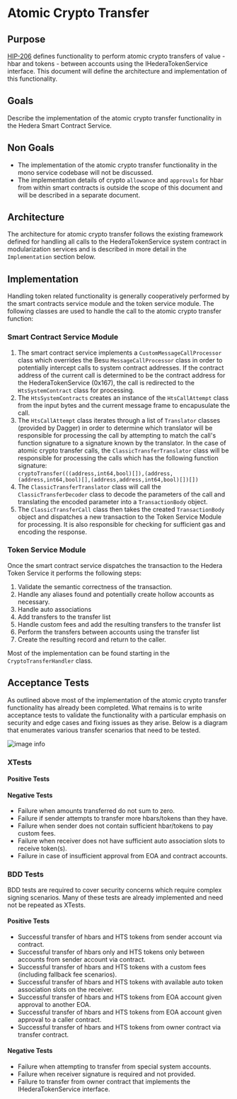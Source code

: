 # Atomic Crypto Transfer

## Purpose

[HIP-206](https://hips.hedera.com/hip/hip-206) defines functionality to perform atomic crypto transfers of value - hbar and tokens - between accounts using the IHederaTokenService interface. This document will define the architecture and implementation of this functionality.

## Goals

Describe the implementation of the atomic crypto transfer functionality in the Hedera Smart Contract Service.  

## Non Goals

- The implementation of the atomic crypto transfer functionality in the mono service codebase will not be discussed.
- The implementation details of crypto `allowance` and `approvals` for hbar from within smart contracts is outside the scope of this document and will be described in a separate document.

## Architecture

The architecture for atomic crypto transfer follows the existing framework defined for handling all calls to the HederaTokenService system contract in modularization services and is described in more detail in the `Implementation` section below.

## Implementation
Handling token related functionality is generally cooperatively performed by the smart contracts service module and the token service module.  The following classes are used to handle the call to the atomic crypto transfer function:

### Smart Contract Service Module
1.  The smart contract service implements a `CustomMessageCallProcessor` class which overrides the Besu `MessageCallProcessor` class in order to potentially intercept calls to system contract addresses.
If the contract address of the current call is determined to be the contract address for the HederaTokenService (0x167), the call is redirected to the `HtsSystemContract` class for processing. 
2.  The `HtsSystemContracts` creates an instance of the `HtsCallAttempt` class from the input bytes and the current message frame to encapusulate the call.
3.  The `HtsCallAttempt` class iterates through a list of `Translator` classes (provided by Dagger) in order to determine which translator will be responsible for processing the call by attempting to match the call's 
function signature to a signature known by the translator.  In the case of atomic crypto transfer calls, the `ClassicTransferTranslator` class will be responsible for processing  the calls which has the following function signature: \
```cryptoTransfer(((address,int64,bool)[]),(address,(address,int64,bool)[],(address,address,int64,bool)[])[])```
4.  The `ClassicTransferTranslator` class will call the `ClassicTransferDecoder` class to decode the parameters of the call and translating the encoded parameter into a `TransactionBody` object.
5.  The `ClassicTransferCall` class then takes the created `TransactionBody` object and dispatches a new transaction to the Token Service Module for processing.  It is also responsible for checking for sufficient gas and encoding the response.

### Token Service Module

Once the smart contract service dispatches the transaction to the Hedera Token Service it performs the following steps:

1. Validate the semantic correctness of the transaction.
2. Handle any aliases found and potentially create hollow accounts as necessary.
3. Handle auto associations
4. Add transfers to the transfer list
5. Handle custom fees and add the resulting transfers to the transfer list
6. Perform the transfers between accounts using the transfer list
7. Create the resulting record and return to the caller. 

Most of the implementation can be found starting in the `CryptoTransferHandler` class.

## Acceptance Tests

As outlined above most of the implementation of the atomic crypto transfer functionality has already been completed.  What remains is to write acceptance tests
to validate the functionality with a particular emphasis on security and edge cases and fixing issues as they arise. Below is a diagram that enumerates various transfer scenarios that need to be tested.

![image info](./transfer_scenarios.drawio.png)


### XTests

#### Positive Tests

#### Negative Tests
- Failure when amounts transferred do not sum to zero.
- Failure if sender attempts to transfer more hbars/tokens than they have.
- Failure when sender does not contain sufficient hbar/tokens to pay custom fees.
- Failure when receiver does not have sufficient auto association slots to receive token(s).
- Failure in case of insufficient approval from EOA and contract accounts.

### BDD Tests

BDD tests are required to cover security concerns which require complex signing scenarios.  Many of these tests
are already implemented and need not be repeated as XTests.

#### Positive Tests
- Successful transfer of hbars and HTS tokens from sender account via contract.
- Successful transfer of hbars only and HTS tokens only between accounts from sender account via contract.
- Successful transfer of hbars and HTS tokens with a custom fees (including fallback fee scenarios).
- Successful transfer of hbars and HTS tokens with available auto token association slots on the receiver.
- Successful transfer of hbars and HTS tokens from EOA account given approval to another EOA.
- Successful transfer of hbars and HTS tokens from EOA account given approval to a caller contract.
- Successful transfer of hbars and HTS tokens from owner contract via transfer contract.

#### Negative Tests

- Failure when attempting to transfer from special system accounts.
- Failure when receiver signature is required and not provided.
- Failure to transfer from owner contract that implements the IHederaTokenService interface.
